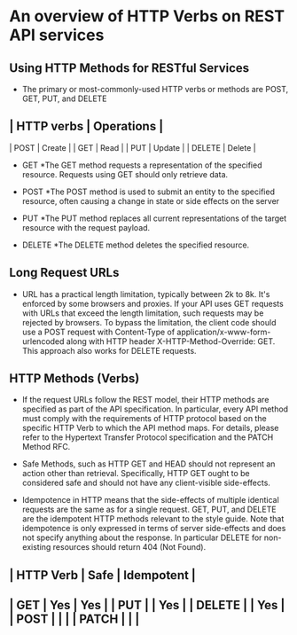 # An overview of HTTP Verbs on REST API services 

## Using HTTP Methods for RESTful Services

- The primary or most-commonly-used HTTP verbs or methods are POST, GET, PUT, and DELETE

##

| HTTP verbs | Operations |
---------------------------
| POST | Create |
| GET | Read |
| PUT | Update |
| DELETE | Delete |


- GET
  *The GET method requests a representation of the specified resource. Requests using GET should only retrieve data.

- POST
  *The POST method is used to submit an entity to the specified resource, often causing a change in state or side effects on the server

- PUT
  *The PUT method replaces all current representations of the target resource with the request payload.

- DELETE
  *The DELETE method deletes the specified resource.






## Long Request URLs

- URL has a practical length limitation, typically between 2k to 8k. It's enforced by some browsers and proxies. If your API uses GET requests with URLs that exceed the length limitation, such requests may be rejected by browsers. To bypass the limitation, the client code should use a POST request with Content-Type of application/x-www-form-urlencoded along with HTTP header X-HTTP-Method-Override: GET. This approach also works for DELETE requests.

## HTTP Methods (Verbs)

- If the request URLs follow the REST model, their HTTP methods are specified as part of the API specification. In particular, every API method must comply with the requirements of HTTP protocol based on the specific HTTP Verb to which the API method maps. For details, please refer to the Hypertext Transfer Protocol specification and the PATCH Method RFC.

- Safe Methods, such as HTTP GET and HEAD should not represent an action other than retrieval. Specifically, HTTP GET ought to be considered safe and should not have any client-visible side-effects.

- Idempotence in HTTP means that the side-effects of multiple identical requests are the same as for a single request. GET, PUT, and DELETE are the idempotent HTTP methods relevant to the style guide. Note that idempotence is only expressed in terms of server side-effects and does not specify anything about the response. In particular DELETE for non-existing resources should return 404 (Not Found).

##

| HTTP Verb	| Safe | Idempotent |	
---------------------------------
| GET | Yes | Yes |
| PUT | | Yes |
| DELETE | |	Yes |
| POST | | |
| PATCH	| | |
---------------------------------

